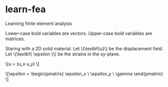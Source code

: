 # learn-fea
Learning finite element analysis

Lower-case bold variables are vectors.
Upper-case bold variables are matrices.

Staring with a 2D solid material. Let \\(\textbf{u}\\) be the displacement field.  Let \\(\textbf{ \epsilon }\\) be the strains in the xy-plane.

\\[u = (u_x u_y) \\]

\\[\epsilon = \begin{pmatrix}
  \epsilon_x \\
  \epsilon_y \\
  \gamma
\end{pmatrix}
\\]


<script src="https://polyfill.io/v3/polyfill.min.js?features=es6"></script>
<script id="MathJax-script" async src="https://cdn.jsdelivr.net/npm/mathjax@3/es5/tex-mml-chtml.js">

